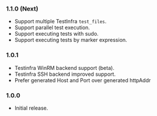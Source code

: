 ### 1.1.0 (Next)
- Support multiple TestInfra `test_files`.
- Support parallel test execution.
- Support executing tests with sudo.
- Support executing tests by marker expression.

### 1.0.1
- Testinfra WinRM backend support (beta).
- Testinfra SSH backend improved support.
- Prefer generated Host and Port over generated httpAddr

### 1.0.0
- Initial release.
